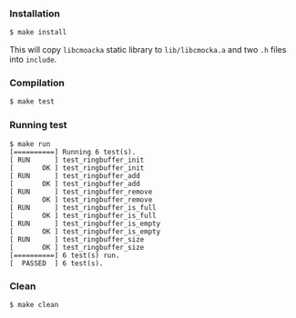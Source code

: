 ### Installation

```sh
$ make install
```

This will copy `libcmoacka` static library to `lib/libcmocka.a` and two `.h` files into `include`.

### Compilation

```sh
$ make test
```

### Running test

```
$ make run
[==========] Running 6 test(s).
[ RUN      ] test_ringbuffer_init
[       OK ] test_ringbuffer_init
[ RUN      ] test_ringbuffer_add
[       OK ] test_ringbuffer_add
[ RUN      ] test_ringbuffer_remove
[       OK ] test_ringbuffer_remove
[ RUN      ] test_ringbuffer_is_full
[       OK ] test_ringbuffer_is_full
[ RUN      ] test_ringbuffer_is_empty
[       OK ] test_ringbuffer_is_empty
[ RUN      ] test_ringbuffer_size
[       OK ] test_ringbuffer_size
[==========] 6 test(s) run.
[  PASSED  ] 6 test(s).
```

### Clean
```
$ make clean

```
